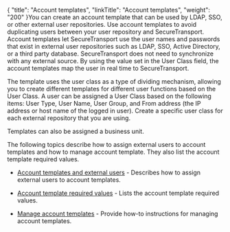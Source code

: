 {
    "title": "Account templates",
    "linkTitle": "Account templates",
    "weight": "200"
}You can create an account template that can be used by LDAP, SSO, or other external user repositories. Use account templates to avoid duplicating users between your user repository and SecureTransport. Account templates let SecureTransport use the user names and passwords that exist in external user repositories such as LDAP, SSO, Active Directory, or a third party database. SecureTransport does not need to synchronize with any external source. By using the value set in the User Class field, the account templates map the user in real time to SecureTransport.

The template uses the user class as a type of dividing mechanism, allowing you to create different templates for different user functions based on the User Class. A user can be assigned a User Class based on the following items: User Type, User Name, User Group, and From address (the IP address or host name of the logged in user). Create a specific user class for each external repository that you are using.

Templates can also be assigned a business unit.

The following topics describe how to assign external users to account templates and how to manage account template. They also list the account template required values.

-   [Account templates and external users](c_st_account_templates_external_users) - Describes how to assign external users to account templates.
-   [Account template required values](c_st_account_template_required_values) - Lists the account template required values.
-   [Manage account templates](t_st_accounttemplates) - Provide how-to instructions for managing account templates.
